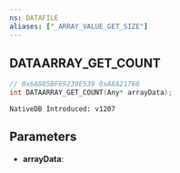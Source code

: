 ```yaml
---
ns: DATAFILE
aliases: ["_ARRAY_VALUE_GET_SIZE"]
---
```

## DATAARRAY_GET_COUNT

```c
// 0x6A885BF69239E539 0xA8A21766
int DATAARRAY_GET_COUNT(Any* arrayData);
```

```
NativeDB Introduced: v1207
```

## Parameters
* **arrayData**:
